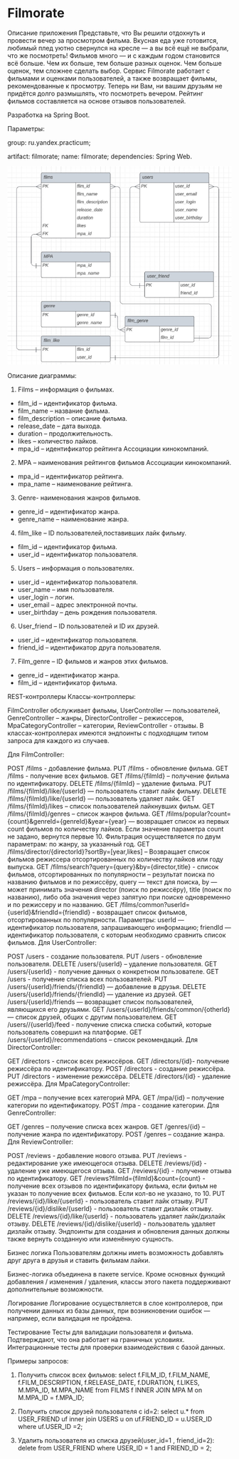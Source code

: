 # Filmorate
Описание приложения
Представьте, что Вы решили отдохнуть и провести вечер за просмотром фильма. Вкусная еда уже готовится, любимый плед уютно свернулся на кресле — а вы всё ещё не выбрали, что же посмотреть! Фильмов много — и с каждым годом становится всё больше. Чем их больше, тем больше разных оценок. Чем больше оценок, тем сложнее сделать выбор. Сервис Filmorate работает с фильмами и оценками пользователей, а также возвращает фильмы, рекомендованные к просмотру. Теперь ни Вам, ни вашим друзьям не придётся долго размышлять, что посмотреть вечером. Рейтинг фильмов составляется на основе отзывов пользователей.

Разработка на Spring Boot.

Параметры:

group: ru.yandex.practicum;

artifact: filmorate;
name: filmorate;
dependencies: Spring Web.

![diagram](https://github.com/Julia3202/java-filmorate/blob/main/BD%20filmorate.jpg)

Описание диаграммы:
1. Films – информация о фильмах.
* film_id – идентификатор фильма.
* film_name – название фильма.
* film_description – описание фильма.
* release_date – дата выхода.
* duration – продолжительность.
* likes – количество лайков.
* mpa_id – идентификатор рейтинга Ассоциации кинокомпаний.
2. MPA – наименования рейтингов фильмов Ассоциации кинокомпаний.
* mpa_id – идентификатор рейтинга.
* mpa_name – наименование рейтинга.
3. Genre- наименования жанров фильмов.
* genre_id – идентификатор жанра.
* genre_name – наименование жанра.
4. film_like – ID пользователей,поставивших лайк фильму.
* film_id – идентификатор фильма.
* user_id – идентификатор пользователя.
5. Users – информация о пользователях.
* user_id – идентификатор пользователя.
* user_name – имя пользователя.
* user_login – логин.
* user_email – адрес электронной почты.
* user_birthday – день рождения пользователя.
6. User_friend – ID пользователей и ID их друзей.
* user_id – идентификатор пользователя.
* friend_id – идентификатор друга пользователя.
7. Film_genre – ID фильмов и жанров этих фильмов.
* genre_id – идентификатор жанра.
* film_id – идентификатор фильма.

REST-контроллеры
Классы-контроллеры:

FilmController обслуживает фильмы,
UserController — пользователей,
GenreController – жанры,
DirectorController – режиссеров,
MpaCategoryController – категории,
ReviewController - отзывы.
В классах-контроллерах имеются эндпоинты с подходящим типом запроса для каждого из случаев.

Для FilmController:

POST /films - добавление фильма.
PUT /films - обновление фильма.
GET /films - получение всех фильмов.
GET /films/{filmId} – получение фильма по идентификатору.
DELETE /films/{filmId} – удаление фильма.
PUT /films/{filmId}/like/{userId} — пользователь ставит лайк фильму.
DELETE /films/{filmId}/like/{userId} — пользователь удаляет лайк.
GET /films/{filmId}/likes – список пользователей лайкнувших фильм.
GET /films/{filmId}/genres – список жанров фильма.
GET /films/popular?count={count}&genreId={genreId}&year={year} — возвращает список из первых count фильмов по количеству лайков. Если значение параметра count не задано, вернутся первые 10. Фильтрация осуществляется по двум параметрам: по жанру, за указанный год.
GET /films/director/{directorId}?sortBy=[year,likes] – Возвращает список фильмов режиссера отсортированных по количеству лайков или году выпуска.
GET /films/search?query={query}&by={director,title} - список фильмов, отсортированных по популярности – результат поиска по названию фильмов и по режиссёру, query — текст для поиска, by — может принимать значения director (поиск по режиссёру), title (поиск по названию), либо оба значения через запятую при поиске одновременно и по режиссеру и по названию.
GET /films/common?userId={userId}&friendId={friendId} - возвращает список фильмов, отсортированных по популярности. Параметры: userId — идентификатор пользователя, запрашивающего информацию; friendId — идентификатор пользователя, с которым необходимо сравнить список фильмов.
Для UserController:

POST /users - создание пользователя.
PUT /users - обновление пользователя.
DELETE /users/{userId} – удаление пользователя.
GET /users/{userId} - получение данных о конкретном пользователе.
GET /users - получение списка всех пользователей.
PUT /users/{userId}/friends/{friendId} — добавление в друзья.
DELETE /users/{userId}/friends/{friendId} — удаление из друзей.
GET /users/{userId}/friends — возвращает список пользователей, являющихся его друзьями.
GET /users/{userId}/friends/common/{otherId} — список друзей, общих с другим пользователем.
GET /users//{userId}/feed - получение списка списка событий, которые пользователь совершил на платформе.
GET /users/{userId}/recommendations – список рекомендаций.
Для DirectorController:

GET /directors - список всех режиссёров.
GET /directors/{id}- получение режиссёра по идентификатору.
POST /directors - создание режиссёра.
PUT /directors - изменение режиссёра.
DELETE /directors/{id} - удаление режиссёра.
Для MpaCategoryController:

GET /mpa – получение всех категорий MPA.
GET /mpa/{id} – получение категории по идентификатору.
POST /mpa - создание категории.
Для GenreController:

GET /genres – получение списка всех жанров.
GET /genres/{id} – получение жанра по идентификатору.
POST /genres – создание жанра.
Для ReviewController:

POST /reviews - добавление нового отзыва.
PUT /reviews - редактирование уже имеющегося отзыва.
DELETE /reviews/{id} - удаление уже имеющегося отзыва.
GET /reviews/{id} - получение отзыва по идентификатору.
GET /reviews?filmId={filmId}&count={count} - получение всех отзывов по идентификатору фильма, если фильм не указан то получение всех фильмов. Если кол-во не указано, то 10.
PUT /reviews/{id}/like/{userId} - пользователь ставит лайк отзыву.
PUT /reviews/{id}/dislike/{userId} - пользователь ставит дизлайк отзыву.
DELETE /reviews/{id}/like/{userId} - пользователь удаляет лайк/дизлайк отзыву.
DELETE /reviews/{id}/dislike/{userId} - пользователь удаляет дизлайк отзыву.
Эндпоинты для создания и обновления данных должны также вернуть созданную или изменённую сущность.

Бизнес логика
Пользователям должны иметь возможность добавлять друг друга в друзья и ставить фильмам лайки.

Бизнес-логика объединена в пакете service. Кроме основных функций добавления / изменения / удаления, классы этого пакета поддерживают дополнительные возможности.

Логирование
Логирование осуществляется в слое контроллеров, при получении данных из базы данных, при возникновении ошибок — например, если валидация не пройдена.

Тестирование
Тесты для валидации пользователя и фильма. Подтверждают, что она работает на граничных условиях. Интеграционные тесты для проверки взаимодействия с базой данных.

Примеры запросов:

1. Получить список всех фильмов:
select f.FILM_ID, 
f.FILM_NAME, 
f.FILM_DESCRIPTION, 
f.RELEASE_DATE, 
f.DURATION, 
f.LIKES,
M.MPA_ID, 
M.MPA_NAME 
from FILMS f 
INNER JOIN MPA M on M.MPA_ID = f.MPA_ID;

2. Получить список друзей пользователя с id=2:
select u.* 
from USER_FRIEND uf 
inner join USERS u on uf.FRIEND_ID = u.USER_ID 
where uf.USER_ID =2; 

3. Удалить пользователя из списка друзей(user_id=1 , friend_id=2):
delete 
from USER_FRIEND 
where USER_ID = 1 and FRIEND_ID = 2;







